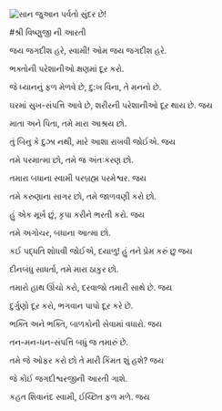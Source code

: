 ![સાન જુઆન પર્વતો સુંદર છે!](lib/images/img.png "સાન જુઆન પર્વતો")

#શ્રી વિષ્ણુજી ની આરતી

જય જગદીશ હરે, સ્વામી! ઓમ જય જગદીશ હરે.

ભક્તોની પરેશાનીઓ ક્ષણમાં દૂર કરો.

જે ધ્યાનનું ફળ મેળવે છે, દુ:ખ વિના, તે મનનો છે.

ઘરમાં સુખ-સંપત્તિ આવે છે, શરીરની પરેશાનીઓ દૂર થાય છે. જય

માતા અને પિતા, તમે મારા આશ્રય છો.

તું બિનુ કે દુઝા નથી, મારે આશા રાખવી જોઈએ. જય

તમે પરમાત્મા છો, તમે જ અંતઃકરણ છો.

તમારા બધાના સ્વામી પરબ્રહ્મ પરમેશ્વર. જય

તમે કરુણાના સાગર છો, તમે જાળવણી કરો છો.

હું એક મૂર્ખ છું, કૃપા કરીને ભરતી કરો. જય

તમે અગોચર, બધાના આત્મા છો.

કઈ પદ્ધતિ શોધવી જોઈએ, દયાળુ! હું તને પ્રેમ કરું છુ જય

દીનબંધુ સાધર્તા, તમે મારા ઠાકુર છો.

તમારો હાથ ઊંચો કરો, દરવાજો તમારી સાથે છે. જય

દુર્ગુણો દૂર કરો, ભગવાન પાપો દૂર કરે છે.

ભક્તિ અને ભક્તિ, બાળકોની સેવામાં વધારો. જય

તન-મન-ધન-સંપત્તિ બધું જ તમારું છે.

તમે જે ઓફર કરો છો તે મારી કિંમત શું હશે? જય

જે કોઈ જગદીશ્વરજીની આરતી ગાશે.

કહત શિવાનંદ સ્વામી, ઈચ્છિત ફળ મળે. જય